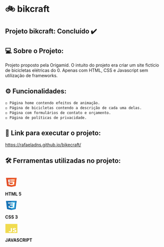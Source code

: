 # 🚲 bikcraft
 ## Projeto bikcraft: Concluído ✔️

 ## 💻 Sobre o Projeto:
 Projeto proposto pela Origamid. O intuito do projeto era criar um site fictício de bicicletas elétricas do 0. Apenas com HTML, CSS e Javascript sem utilização de frameworks.

 ## ⚙️ Funcionalidades:
 
    ◽ Página home contendo efeitos de animação.
    ◽ Página de bicicletas contendo a descrição de cada uma delas.
    ◽ Página com formulários de contato e orçamento.
    ◽ Página de políticas de privacidade.

 ## 🚀 Link para executar o projeto:
 
 https://rafaeladns.github.io/bikecraft/


## 🛠️ Ferramentas utilizadas no projeto: 
<div style="display: inline_block"><br>
  <img align="center" alt="Rafa-HTML" height="30" width="40" src="https://raw.githubusercontent.com/devicons/devicon/master/icons/html5/html5-original.svg"><p><strong>HTML 5</strong></p>
  <img align="center" alt="Rafa-CSS" height="30" width="40" src="https://raw.githubusercontent.com/devicons/devicon/master/icons/css3/css3-original.svg"><p><strong>CSS 3</strong></p>
  <img align="center" alt="Rafa-Js" height="30" width="40" src="https://raw.githubusercontent.com/devicons/devicon/master/icons/javascript/javascript-plain.svg"><p><strong>JAVASCRIPT</strong></p>
</div>
